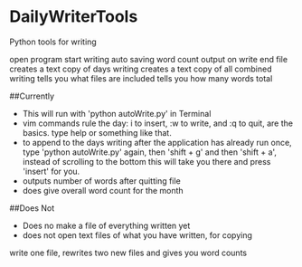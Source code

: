# DailyWriterTools
Python tools for writing

open program
start writing
auto saving
word count output on write
end file
creates a text copy of days writing
creates a text copy of all combined writing
tells you what files are included
tells you how many words total

##Currently
- This will run with 'python autoWrite.py' in Terminal
- vim commands rule the day: i to insert, :w to write, and :q to quit, are the basics. type help or something like that. 
- to append to the days writing after the application has already run once, type 'python autoWrite.py' again, then 'shift + g' and then 'shift + a', instead of scrolling to the bottom this will take you there and press 'insert' for you.
- outputs number of words after quitting file
- does give overall word count for the month

##Does Not
- Does no make a file of everything written yet
- does not open text files of what you have written, for copying

write one file, rewrites two new files and gives you word counts

